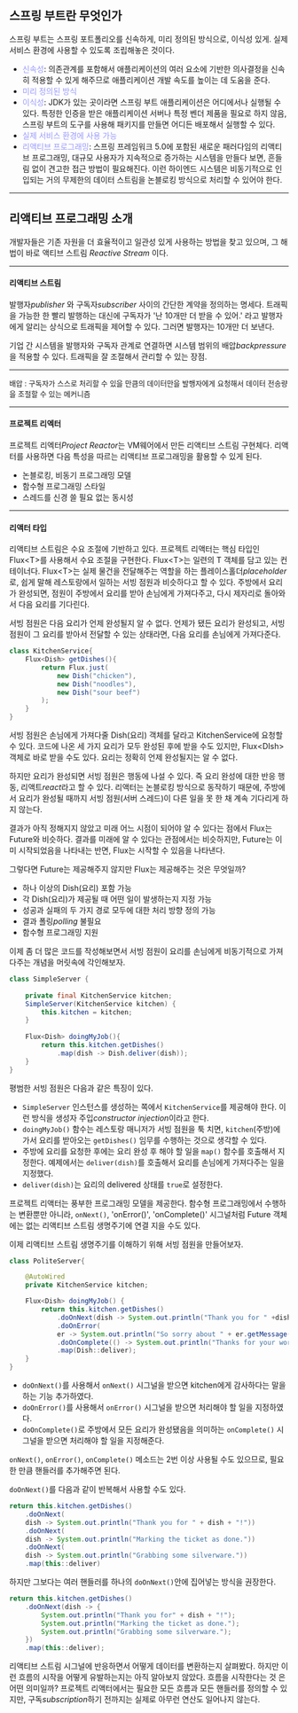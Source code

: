 
## 스프링 부트란 무엇인가

스프링 부트는 스프링 포트폴리오를 신속하게, 미리 정의된 방식으로, 이식성 있게. 실제 서비스 환경에 사용할 수 있도록 조립해놓은 것이다.

- <span style="color:9999ff">신속성</span>: 의존관계를 포함해서 애플리케이션의 여러 요소에 기반한 의사결정을 신속히 적용할 수 있게 해주므로 애플리케이션 개발 속도를 높이는 데 도움을 준다.
- <span style="color:9999ff">미리 정의된 방식</span>
- <span style="color:9999ff">이식성</span>: JDK가 있는 곳이라면 스프링 부트 애플리케이션은 어디에서나 실행될 수 있다. 특정한 인증을 받은 애플리케이션 서버나 특정 벤더 제품을 필요로 하지 않음, 스프링 부트의 도구를 사용해 패키지를 만들면 어디든 배포해서 실행할 수 있다.
- <span style="color:9999ff">실제 서비스 환경에 사용 가능</span>
- <span style="color:9999ff">리액티브 프로그래밍</span>: 스프링 프레임워크 5.0에 포함된 새로운 패러다임의 리액티브 프로그래밍, 대규모 사용자가 지속적으로 증가하는 시스템을 만들다 보면, 흔들림 없이 견고한 접근 방법이 필요해진다. 이런 하이엔드 시스템은 비동기적으로 인입되는 거의 무제한의 데이터 스트림을 논블로킹 방식으로 처리할 수 있어야 한다.

<hr>

## 리액티브 프로그래밍 소개
개발자들은 기존 자원을 더 효율적이고 일관성 있게 사용하는 방법을 찾고 있으며, 그 해법이 바로 액티브 스트림 *Reactive Stream* 이다.
- - - 
#### 리액티브 스트림
발행자*publisher* 와 구독자*subscriber* 사이의 간단한 계약을 정의하는 명세다. 트래픽을 가능한 한 빨리 발행하는 대신에 구독자가 '난 10개만 더 받을 수 있어.' 라고 발행자에게 알리는 상식으로 트래픽을 제어할 수 있다. 그러면 발행자는 10개만 더 보낸다.

기업 간 시스템을 발행자와 구독자 관계로 연결하면 시스템 범위의 배압*backpressure* 을 적용할 수 있다. 트래픽을 잘 조절해서 관리할 수 있는 장점.
- - -
<span style="font-size:13px">배압 : 구독자가 스스로 처리할 수 있을 만큼의 데이터만을 발행자에게 요청해서 데이터 전송량을 조절할 수 있는 메커니즘
- - - 
#### 프로젝트 리엑터
프로젝트 리엑터*Project Reactor*는 VM웨어에서 만든 리액티브 스트림 구현체다. 리액터를 사용하면 다음 특성을 따르는 리액티브 프로그래밍을 활용할 수 있게 된다.

- 논블로킹, 비동기 프로그래밍 모델
- 함수형 프로그래밍 스타일
- 스레드를 신경 쓸 필요 없는 동시성
- - -
#### 리액터 타입
리액티브 스트림은 수요 조절에 기반하고 있다. 프로젝트 리액터는 핵심 타입인 Flux&lt;T>를 사용해서 수요 조절을 구현한다. Flux&lt;T>는 일련의 T 객체를 담고 있는 컨테이너다.
Flux&lt;T>는 실제 물건을 전달해주는 역할을 하는 플레이스홀더*placeholder*로, 쉽게 말해 레스토랑에서 일하는 서빙 점원과 비슷하다고 할 수 있다. 주방에서 요리가 완성되면, 점원이 주방에서 요리를 받아 손님에게 가져다주고, 다시 제자리로 돌아와서 다음 요리를 기다린다.

서빙 점원은 다음 요리가 언제 완성될지 알 수 없다. 언제가 됐든 요리가 완성되고, 서빙 점원이 그 요리를 받아서 전달할 수 있는 상태라면, 다음 요리를 손님에게 가져다준다.
```java
class KitchenService{
	Flux<Dish> getDishes(){
		return Flux.just(
			new Dish("chicken"),
			new Dish("noodles"),
			new Dish("sour beef")
		);
	}
}
```

서빙 점원은 손님에게 가져다줄 Dish(요리) 객체를 달라고 KitchenService에 요청할 수 있다.
코드에 나온 세 가지 요리가 모두 완성된 후에 받을 수도 있지만, Flux&lt;DIsh> 객체로 바로 받을 수도 있다. 요리는 정확히 언제 완성될지는 알 수 없다.

하지만 요리가 완성되면 서빙 점원은 행동에 나설 수 있다. 즉 요리 완성에 대한 반응 행동, 리액트*react*라고 할 수 있다. 리액터는 논블로킹 방식으로 동작하기 때문에, 주방에서 요리가 완성될 때까지 서빙 점원(서버 스레드)이 다른 일을 못 한 채 계속 기다리게 하지 않는다.

결과가 아직 정해지지 않았고 미래 어느 시점이 되어야 알 수 있다는 점에서 Flux는 Future와 비슷하다. 결과를 미래에 알 수 있다는 관점에서는 비슷하지만, Future는 이미 시작되었음을 나타내는 반면, Flux는 시작할 수 있음을 나타낸다.

그렇다면 Future는 제공해주지 않지만 Flux는 제공해주는 것은 무엇일까?
- 하나 이상의 Dish(요리) 포함 가능
- 각 Dish(요리)가 제공될 때 어떤 일이 발생하는지 지정 가능
- 성공과 실패의 두 가지 경로 모두에 대한 처리 방향 정의 가능
- 결과 폴링*polling* 불필요
- 함수형 프로그래밍 지원

이제 좀 더 많은 코드를 작성해보면서 서빙 점원이 요리를 손님에게 비동기적으로 가져다주는 개념을 머릿속에 각인해보자.
```java
class SimpleServer {
	
	private final KitchenService kitchen;
	SimpleServer(KitchenService kitchen) {
		this.kitchen = kitchen;
	}
	
	Flux<Dish> doingMyJob(){
		return this.kitchen.getDishes()
			.map(dish -> Dish.deliver(dish));
	}
}
```
평범한 서빙 점원은 다음과 같은 특징이 있다.
- `SimpleServer` 인스턴스를 생성하는 쪽에서 `KitchenService`를 제공해야 한다. 이런 방식을 생성자 주입*constructor injection*이라고 한다.
- `doingMyJob()` 함수는 레스토랑 매니저가 서빙 점원을 툭 치면, `kitchen`(주방)에 가서 요리를 받아오는 `getDishes()` 임무를 수행하는 것으로 생각할 수 있다.
- 주방에 요리를 요청한 후에는 요리 완성 후 해야 할 일을 `map()` 함수를 호출해서 지정한다. 예제에서는 `deliver(dish)`를 호출해서 요리를 손님에게 가져다주는 일을 지정했다.
- `deliver(dish)`는 요리의 delivered 상태를 `true`로 설정한다.

프로젝트 리액터는 풍부한 프로그래밍 모델을 제공한다. 함수형 프로그래밍에서 수행하는 변환뿐만 아니라, `onNext()`, 'onError()', 'onComplete()' 시그널처럼 Future 객체에는 없는 리액티브 스트림 생명주기에 연결 지을 수도 있다.

이제 리액티브 스트림 생명주기를 이해하기 위해 서빙 점원을 만들어보자.
```java
class PoliteServer{

	@AutoWired
	private KitchenService kitchen;

	Flux<Dish> doingMyJob() {
		return this.kitchen.getDishes()
			.doOnNext(dish -> System.out.println("Thank you for " +dish+ "!"))
			.doOnError(
			er -> System.out.println("So sorry about " + er.getMessage()))
			.doOnComplete(() -> System.out.println("Thanks for your work!"))
			.map(Dish::deliver);
	}
}
```
- `doOnNext()`를 사용해서 `onNext()` 시그널을 받으면 kitchen에게 감사하다는 말을 하는 기능 추가하였다.
- `doOnError()`를 사용해서 `onError()` 시그널을 받으면 처리해야 할 일을 지정하였다.
- `doOnComplete()`로 주방에서 모든 요리가 완성됐음을 의미하는 `onComplete()` 시그널을 받으면 처리해야 할 일을 지정해준다.

`onNext()`, `onError()`, `onComplete()`  메소드는 2번 이상 사용될 수도 있으므로, 필요한 만큼 핸들러를 추가해주면 된다.

`doOnNext()`를 다음과 같이 반복해서 사용할 수도 있다.
```java
return this.kitchen.getDishes()
	.doOnNext(
	dish -> System.out.println("Thank you for " + dish + "!"))
	.doOnNext(
	dish -> System.out.println("Marking the ticket as done."))
	.doOnNext(
	dish -> System.out.println("Grabbing some silverware."))
	.map(this::deliver)
```
하지만 그보다는 여러 핸들러를 하나의 `doOnNext()`안에 집어넣는 방식을 권장한다.
```java
return this.kitchen.getDishes()
	.doOnNext(dish -> {
		System.out.println("Thank you for" + dish + "!");
		System.out.println("Marking the ticket as done.");
		System.out.println("Grabbing some silverware.");
	})
	.map(this::deliver);
```

리액티브 스트림 시그널에 반응하면서 어떻게 데이터를 변환하는지 살펴봤다.
하지만 이런 흐름의 시작을 어떻게 유발하는지는 아직 알아보지 않았다. 흐름을 시작한다는 것 은 어떤 의미일까? 프로젝트 리액터에서는 필요한 모든 흐름과 모든 핸들러를 정의할 수 있지만, 구독*subscription*하기 전까지는 실제로 아무런 연산도 일어나지 않는다.

